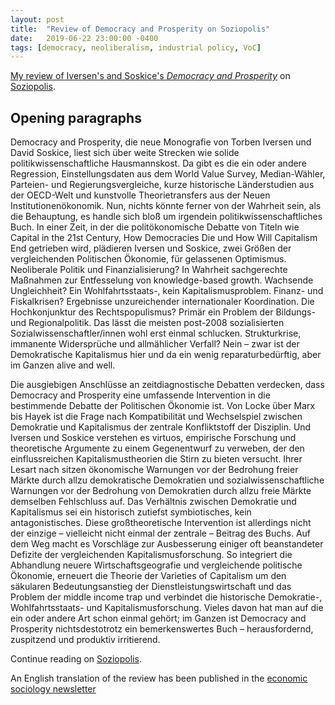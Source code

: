 ```yaml
---
layout: post
title:  "Review of Democracy and Prosperity on Soziopolis"
date:   2019-06-22 23:00:00 -0400
tags: [democracy, neoliberalism, industrial policy, VoC]
---
```


[My review of Iversen's and Soskice's *Democracy and Prosperity*](https://soziopolis.de/lesen/buecher/artikel/crisis-what-crisis/) on [Soziopolis](https://soziopolis.de).

<!--more-->

## Opening paragraphs

Democracy and Prosperity, die neue Monografie von Torben Iversen und David Soskice, liest sich über weite Strecken wie solide politikwissenschaftliche Hausmannskost. Da gibt es die ein oder andere Regression, Einstellungsdaten aus dem World Value Survey, Median-Wähler, Parteien- und Regierungsvergleiche, kurze historische Länderstudien aus der OECD-Welt und kunstvolle Theorietransfers aus der Neuen Institutionenökonomik. Nun, nichts könnte ferner von der Wahrheit sein, als die Behauptung, es handle sich bloß um irgendein politikwissenschaftliches Buch. In einer Zeit, in der die politökonomische Debatte von Titeln wie Capital in the 21st Century, How Democracies Die und How Will Capitalism End getrieben wird, plädieren Iversen und Soskice, zwei Größen der vergleichenden Politischen Ökonomie, für gelassenen Optimismus. Neoliberale Politik und Finanzialisierung? In Wahrheit sachgerechte Maßnahmen zur Entfesselung von knowledge-based growth. Wachsende Ungleichheit? Ein Wohlfahrtsstaats-, kein Kapitalismusproblem. Finanz- und Fiskalkrisen? Ergebnisse unzureichender internationaler Koordination. Die Hochkonjunktur des Rechtspopulismus? Primär ein Problem der Bildungs- und Regionalpolitik. Das lässt die meisten post-2008 sozialisierten Sozialwissenschaftler/innen wohl erst einmal schlucken. Strukturkrise, immanente Widersprüche und allmählicher Verfall? Nein – zwar ist der Demokratische Kapitalismus hier und da ein wenig reparaturbedürftig, aber im Ganzen alive and well.

Die ausgiebigen Anschlüsse an zeitdiagnostische Debatten verdecken, dass Democracy and Prosperity eine umfassende Intervention in die bestimmende Debatte der Politischen Ökonomie ist. Von Locke über Marx bis Hayek ist die Frage nach Kompatibilität und Wechselspiel zwischen Demokratie und Kapitalismus der zentrale Konfliktstoff der Disziplin. Und Iversen und Soskice verstehen es virtuos, empirische Forschung und theoretische Argumente zu einem Gegenentwurf zu verweben, der den einflussreichen Kapitalismustheorien die Stirn zu bieten versucht. Ihrer Lesart nach sitzen ökonomische Warnungen vor der Bedrohung freier Märkte durch allzu demokratische Demokratien und sozialwissenschaftliche Warnungen vor der Bedrohung von Demokratien durch allzu freie Märkte demselben Fehlschluss auf. Das Verhältnis zwischen Demokratie und Kapitalismus sei ein historisch zutiefst symbiotisches, kein antagonistisches. Diese großtheoretische Intervention ist allerdings nicht der einzige – vielleicht nicht einmal der zentrale – Beitrag des Buchs. Auf dem Weg macht es Vorschläge zur Ausbesserung einiger oft beanstandeter Defizite der vergleichenden Kapitalismusforschung. So integriert die Abhandlung neuere Wirtschaftsgeografie und vergleichende politische Ökonomie, erneuert die Theorie der Varieties of Capitalism um den säkularen Bedeutungsanstieg der Dienstleistungswirtschaft und das Problem der middle income trap und verbindet die historische Demokratie-, Wohlfahrtsstaats- und Kapitalismusforschung. Vieles davon hat man auf die ein oder andere Art schon einmal gehört; im Ganzen ist Democracy and Prosperity nichtsdestotrotz ein bemerkenswertes Buch – herausfordernd, zuspitzend und produktiv irritierend.

Continue reading on [Soziopolis](https://soziopolis.de/lesen/buecher/artikel/crisis-what-crisis/).

An English translation of the review has been published in the [economic sociology newsletter](https://econsoc.mpifg.de/29175/econ_soc_21-1.pdf)

